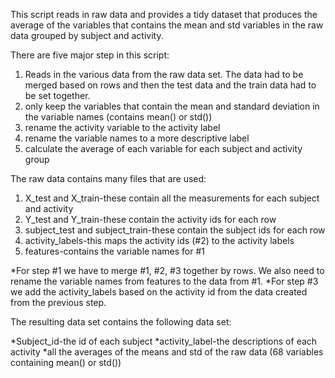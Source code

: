 This script reads in raw data and provides a tidy dataset that produces the average of the variables that contains the mean and std variables in the raw data grouped by subject and activity.

There are five major step in this script:

1. Reads in the various data from the raw data set. The data had to be merged based on rows and then the test data and the train data had to be set together.
2. only keep the variables that contain the mean and standard deviation in the variable names (contains mean() or std())
3. rename the activity variable to the activity label
4. rename the variable names to a more descriptive label
5. calculate the average of each variable for each subject and activity group

The raw data contains many files that are used:

1. X_test and X_train-these contain all the measurements for each subject and activity
2. Y_test and Y_train-these contain the activity ids for each row
3. subject_test and subject_train-these contain the subject ids for each row
4. activity_labels-this maps the activity ids (#2) to the activity labels
5. features-contains the variable names for #1

*For step #1 we have to merge #1, #2, #3 together by rows. We also need to rename the variable names from features to the data from #1.
*For step #3 we add the activity_labels based on the activity id from the data created from the previous step.


The resulting data set contains the following data set:

*Subject_id-the id of each subject
*activity_label-the descriptions of each activity
*all the averages of the means and std of the raw data (68 variables containing mean() or std())

